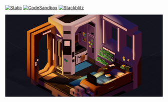 [![Static](https://img.shields.io/badge/demo-%23646CFF.svg?logo=html5&logoColor=white)](https://pmndrs.github.io/examples/clones)
[![CodeSandbox](https://img.shields.io/badge/codesandbox-040404?logo=codesandbox&logoColor=DBDBDB)](https://codesandbox.io/s/github/pmndrs/examples/tree/main/apps/clones)
[![Stackblitz](https://img.shields.io/badge/stackblitz-fff?logo=Stackblitz&logoColor=1389FD)](https://stackblitz.com/github/pmndrs/examples/tree/main/apps/clones)

![](thumbnail.png)

